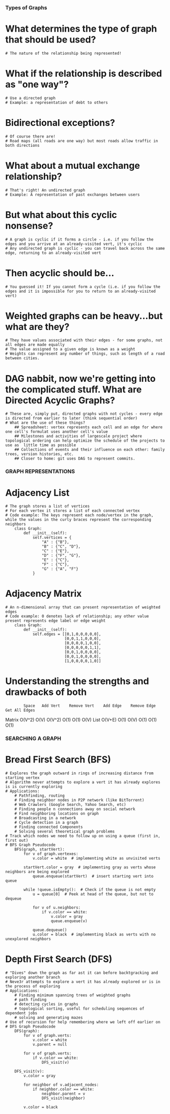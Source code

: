### Types of Graphs ###

# What determines the type of graph that should be used? #
    # The nature of the relationship being represented!
# What if the relationship is described as "one way"? #
    # Use a directed graph
    # Example: a representation of debt to others
# Bidirectional exceptions? #
    # Of course there are! 
    # Road maps (all roads are one way) but most roads allow traffic in both directions
# What about a mutual exchange relationship? #
    # That's right! An undirected graph
    # Example: A representation of past exchanges between users
# But what about this cyclic nonsense? #
    # A graph is cyclic if it forms a circle - i.e. if you follow the edges and you arrive at an already-visited vert, it's cyclic
    # Any undirected graph is cyclic - you can travel back across the same edge, returning to an already-visited vert
# Then acyclic should be... #
    # You guessed it! If you cannot form a cycle (i.e. if you follow the edges and it is impossible for you to return to an already-visited vert)
# Weighted graphs can be heavy...but what are they? #
    # They have values associated with their edges - for some graphs, not all edges are made equally
    # The value assigned to a given edge is known as a weight
    # Weights can represent any number of things, such as length of a road between cities.
# DAG nabbit, now we're getting into the complicated stuff. What are Directed Acyclic Graphs? #
    # These are, simply put, directed graphs with not cycles - every edge is directed from earlier to later (think sequential order)
    # What are the use of these things?
        ## Spreadsheet: vertex represents each cell and an edge for where one cell's formulat uses another cell's value
        ## Milestones and activities of largescale project where topological ordering can help optimize the schedule of the projects to use as  little time as possible
        ## Collections of events and their influence on each other: family trees, version histories, etc.
        ## Closer to home: git uses DAG to represent commits.

### GRAPH REPRESENTATIONS ###   

# Adjacency List #
    # The graph stores a list of vertices
    # For each vertex it stores a list of each connected vertex
    # Code example: The keys represent each node/vertex in the graph, while the values in the curly braces represent the corresponding neighbors
        class Graph:
            def __init__(self):
                self.vertices = {
                    "A" : {"B"},
                    "B" : {"C", "D"},
                    "C" : {"E"},
                    "D" : {"F", "G"},
                    "E" : {"C"},
                    "F" : {"C"},
                    "G" : {"A", "F"}
                }

# Adjacency Matrix #
    # An n-dimensional array that can present representation of weighted edges
    # Code example: 0 denotes lack of relationship; any other value present represents edge label or edge weight
        class Graph:
            def __init__(self):
                self.edges = [[0,1,0,0,0,0,0],
                              [0,0,1,1,0,0,0],
                              [0,0,0,0,1,0,0],
                              [0,0,0,0,0,1,1],
                              [0,0,1,0,0,0,0],
                              [0,0,1,0,0,0,0],
                              [1,0,0,0,0,1,0]]

# Understanding the strengths and drawbacks of both
            Space   Add Vert    Remove Vert    Add Edge    Remove Edge    Get All Edges
Matrix      O(V^2)    O(V)         O(V^2)        O(1)          O(1)          O(V)
List        O(V+E)    O(1)         O(V)          O(1)          O(1)          O(1)

### SEARCHING A GRAPH ###

# Bread First Search (BFS)
    # Explores the graph outward in rings of increasing distance from starting vertex
    # Algorithm never attempts to explore a vert it has already explores is is currently exploring
    # Applications:
        # Pathfinding, routing
        # Finding neighbor nodes in P2P network (like BitTorrent)
        # Web Crawlers (Google Search, Yahoo Search, etc)
        # Finding people n connections away on social network
        # Find neighboring locations on graph
        # Broadcasting in a network
        # Cycle detection in a graph
        # Finding connected Components
        # Solving several theoretical graph problems
    # Track which nodes we need to follow up on using a queue (first in, first out)
    # BFS Graph Pseudocode
        BFS(graph, startVert):
            for v of graph.vertexes:
                v.color = white  # implementing white as unvisited verts

            startVert.color = gray  # implementing gray as verts whose neighbors are being explored
                queue.enqueue(startVert)  # insert starting vert into queue

            while !queue.isEmpty():  # Check if the queue is not empty
                u = queue[0]  # Peek at head of the queue, but not to dequeue

                for v of u.neighbors:
                    if v.color == white:
                        v.color = gray
                        queue.enqueue(v)
                
                queue.dequeue()
                u.color = black  # implementing black as verts with no unexplored neighbors

# Depth First Search (DFS)
    # "Dives" down the graph as far ast it can before backtgracking and exploring another branch
    # Neve3r attempts to explore a vert it has already explored or is in the process of exploring
    # Applications:
        # Finding minimum spanning trees of weighted graphs
        # path finding
        # detecting cycles in graphs
        # topological sorting, useful for scheduling sequences of dependent jobs
        # solving and generating mazes
    # Use of recursion for help remembering where we left off earlier on
    # DFS Graph Pseudocode
        DFS(graph):
            for v of graph.verts:
                v.color = white
                v.parent = null
            
            for v of graph.verts:
                if v.color == white:
                    DFS_visit(v)
        
        DFS_visit(v):
            v.color = gray

            for neighbor of v.adjacent_nodes:
                if neighbor.color == white:
                    neighbor.parent = v
                    DFS_visit(neighbor)
            
            v.color = black